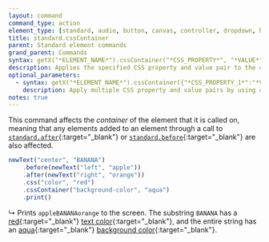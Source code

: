 ```yaml
---
layout: command
command_type: action
element_type: [standard, audio, button, canvas, controller, dropdown, html, image, mediarecorder, scale, text, textinput, tooltip, video, voicerecorder, youtube]
title: standard.cssContainer
parent: Standard element commands
grand_parent: Commands
syntax: getX("*ELEMENT_NAME*").cssContainer("*CSS_PROPERTY*", "*VALUE*")
description: Applies the specified CSS property and value pair to the container of the element.
optional_parameters: 
  - syntax: getX("*ELEMENT_NAME*").cssContainer({"*CSS_PROPERTY_1*":"*VALUE_1*", "*CSS_PROPERTY_2*":"*VALUE_2*"})
    description: Apply multiple CSS property and value pairs by using curly brackets and colons.
notes: true
---
```


This command affects the *container* of the element that it is called on,
meaning that any elements added to an element through a call to
[`standard.after`]({{site.baseurl}}/commands/standard-element-commands/standard-after){:target="_blank"}
or
[`standard.before`]({{site.baseurl}}/commands/standard-element-commands/standard-before){:target="_blank"}
are also affected.

<!--more-->

```javascript
newText("center", "BANANA")
    .before(newText("left", "apple"))
    .after(newText("right", "orange"))
    .css("color", "red")
    .cssContainer("background-color", "aqua")
    .print()
```

↳ Prints `appleBANANAorange` to the screen. The substring `BANANA` has a
[red](https://www.w3schools.com/colors/color_tryit.asp?hex=FF0000){:target="_blank"}
[text color](https://www.w3schools.com/cssref/pr_text_color.asp){:target="_blank"},
and the entire string has an
[aqua](https://www.w3schools.com/colors/color_tryit.asp?color=Aqua){:target="_blank"}
[background color](https://www.w3schools.com/cssref/pr_background-color.asp){:target="_blank"}.
